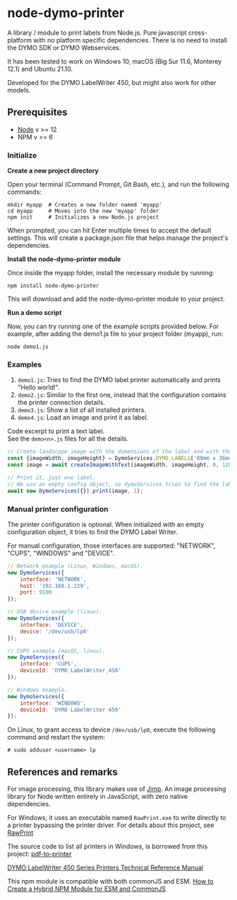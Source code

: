 # node-dymo-printer

A library / module to print labels from Node.js. Pure javascript cross-platform with no platform specific dependencies. There is no need to install
the DYMO SDK or DYMO Webservices.

It has been tested to work on Windows 10, macOS (Big Sur 11.6, Monterey 12.1) and Ubuntu 21.10.

Developed for the DYMO LabelWriter 450, but might also work for other models.

## Prerequisites ##

- [Node](https://www.nodejs.org) v >= 12
- NPM v >= 6

### Initialize

**Create a new project directory**

Open your terminal (Command Prompt, Git Bash, etc.), and run the following commands:

```shell
mkdir myapp  # Creates a new folder named 'myapp'
cd myapp     # Moves into the new 'myapp' folder
npm init     # Initializes a new Node.js project
````

When prompted, you can hit Enter multiple times to accept the default settings. 
This will create a package.json file that helps manage the project's dependencies. 

**Install the node-dymo-printer module**

Once inside the myapp folder, install the necessary module by running:

```shell
npm install node-dymo-printer
```

This will download and add the node-dymo-printer module to your project.

**Run a demo script**

Now, you can try running one of the example scripts provided below. For example, after adding the demo1.js file to your project folder (myapp), run:

```shell
node demo1.js
```

### Examples

1. `demo1.js`: Tries to find the DYMO label printer automatically and prints "Hello world!".
2. `demo2.js`: Similar to the first one, instead that the configuration contains the printer connection details.
3. `demo3.js`: Show a list of all installed printers.
4. `demo4.js`: Load an image and print it as label.

Code excerpt to print a text label. <br />
See the `demo<n>.js` files for all the details.

```Javascript
// Create landscape image with the dimensions of the label and with the text "Hello World!".
const {imageWidth, imageHeight} = DymoServices.DYMO_LABELS['89mm x 36mm'];
const image = await createImageWithText(imageWidth, imageHeight, 0, 128, 'Hello World!');

// Print it, just one label.
// We use an empty config object, so dymoServices tries to find the label printer automagically.
await new DymoServices({}).print(image, 1);
```


### Manual printer configuration

The printer configuration is optional. When initialized with an empty configuration object, it tries to find the DYMO Label Writer. 

For manual configuration, those interfaces are supported: "NETWORK", "CUPS", "WINDOWS" and "DEVICE".

```Javascript
// Network example (Linux, Windows, macOS).
new DymoServices({
    interface: 'NETWORK',
    host: '192.168.1.229',
    port: 9100
});

// USB device example (linux).
new DymoServices({
    interface: 'DEVICE',
    device: '/dev/usb/lp0'
});

// CUPS example (macOS, linux).
new DymoServices({
    interface: 'CUPS',
    deviceId: 'DYMO_LabelWriter_450'
});

// Windows example.
new DymoServices({
    interface: 'WINDOWS',
    deviceId: 'DYMO LabelWriter 450'
});
```

On Linux, to grant access to device <code>/dev/usb/lp0</code>, execute the following command and restart the system:

```
# sudo adduser <username> lp
```

## References and remarks

For image processing, this library makes use of [Jimp](https://github.com/oliver-moran/jimp). An image processing library for Node written entirely in
JavaScript, with zero native dependencies.

For Windows, it uses an executable named `RawPrint.exe` to write directly to a printer bypassing the printer driver. For details about this project,
see [RawPrint](https://github.com/frogmorecs/RawPrint)

The source code to list all printers in Windows, is borrowed from this project: [pdf-to-printer](https://github.com/artiebits/pdf-to-printer)

[DYMO LabelWriter 450 Series Printers Technical Reference Manual](https://download.dymo.com/dymo/technical-data-sheets/LW%20450%20Series%20Technical%20Reference.pdf)

This npm module is compatible with both commonJS and ESM.
[How to Create a Hybrid NPM Module for ESM and CommonJS](https://www.sensedeep.com/blog/posts/2021/how-to-create-single-source-npm-module.html)
